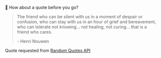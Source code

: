 📣 How about a quote before you go?

> The friend who can be silent with us in a moment of despair or confusion, who can stay with us in an hour of grief and bereavement, who can tolerate not knowing... not healing, not curing... that is a friend who cares.
>
> <p>- Henri Nouwen</p>

Quote requested from [Random Quotes API](https://github.com/lukePeavey/quotable)
